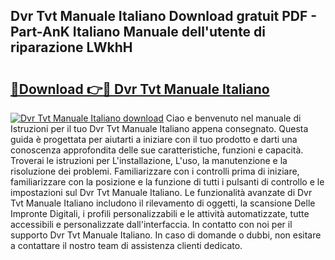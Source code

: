 ## Dvr Tvt Manuale Italiano Download gratuit PDF - Part-AnK Italiano Manuale dell'utente di riparazione LWkhH

# <h2><a href="http://dfeazbc.blite.top/?on=Dvr+Tvt+Manuale+Italiano">🔗Download 👉🔴 Dvr Tvt Manuale Italiano</a></h2>

[![Dvr Tvt Manuale Italiano download](https://i.imgur.com/lujVjoI.png)](http://dfeazbc.blite.top/?on=Dvr+Tvt+Manuale+Italiano)
Ciao e benvenuto nel manuale di Istruzioni per il tuo Dvr Tvt Manuale Italiano appena consegnato. Questa guida è progettata per aiutarti a iniziare con il tuo prodotto e darti una conoscenza approfondita delle sue caratteristiche, funzioni e capacità. Troverai le istruzioni per L'installazione, L'uso, la manutenzione e la risoluzione dei problemi. Familiarizzare con i controlli prima di iniziare, familiarizzare con la posizione e la funzione di tutti i pulsanti di controllo e le impostazioni sul Dvr Tvt Manuale Italiano. Le funzionalità avanzate di Dvr Tvt Manuale Italiano includono il rilevamento di oggetti, la scansione Delle Impronte Digitali, i profili personalizzabili e le attività automatizzate, tutte accessibili e personalizzate dall'interfaccia. In contatto con noi per il supporto Dvr Tvt Manuale Italiano. In caso di domande o dubbi, non esitare a contattare il nostro team di assistenza clienti dedicato.
